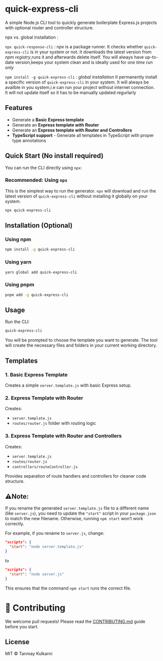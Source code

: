 # quick-express-cli

A simple Node.js CLI tool to quickly generate boilerplate Express.js projects with optional router and controller structure.

npx vs. global installation :

`npx quick-response-cli` : *npx* is a package runner. It checks whether `quick-express-cli` is in your system or not. It downloads the latest version from _npm registry_,runs it and afterwards delete itself.
You will always have up-to-date version,keeps your system clean and is ideally used for *one time run only*

`npm install -g quick-express-cli` : *global installation*
It permanently install a specific version of `quick-express-cli` in your system.
It will always be availble in you system,i.e can run your project without internet connection.
It will not update itself so it has to be manually updated regurlarly


## Features

- Generate a **Basic Express template**
- Generate an **Express template with Router**
- Generate an **Express template with Router and Controllers**
- **TypeScript support** - Generate all templates in TypeScript with proper type annotations

## Quick Start (No install required)

You can run the CLI directly using `npx`:

### Recommended: Using `npx`

This is the simplest way to run the generator. `npx` will download and run the latest version of `quick-express-cli` without installing it globally on your system.

```bash
npx quick-express-cli
```

## Installation (Optional)

### Using npm

```bash
npm install -g quick-express-cli
```

### Using yarn

```bash
yarn global add quick-express-cli
```

### Using pnpm

```bash
pnpm add -g quick-express-cli
```

## Usage

Run the CLI:

```bash
quick-express-cli
```

You will be prompted to choose the template you want to generate. The tool will create the necessary files and folders in your current working directory.

## Templates

### 1. Basic Express Template

Creates a simple `server.template.js` with basic Express setup.

### 2. Express Template with Router

Creates:

- `server.template.js`
- `routes/router.js` folder with routing logic

### 3. Express Template with Router and Controllers

Creates:

- `server.template.js`
- `routes/router.js`
- `controllers/routeController.js`

Provides separation of route handlers and controllers for cleaner code structure.

## ⚠️**Note:**

If you rename the generated `server.template.js` file to a different name (like `server.js`), you need to update the `"start"` script in your `package.json` to match the new filename. Otherwise, running `npm start` won’t work correctly.

For example, if you rename to `server.js`, change:

```json
"scripts": {
  "start": "node server.template.js"
}
```

to

```json
"scripts": {
  "start": "node server.js"
}
```

This ensures that the command `npm start` runs the correct file.

# 🤝 Contributing

We welcome pull requests! Please read the [CONTRIBUTING.md](CONTRIBUTING.md) guide before you start.

## License

MIT © Tanmay Kulkarni

